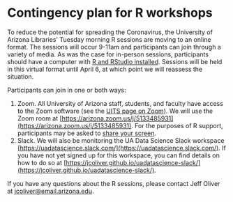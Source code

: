 # Contingency plan for R workshops

To reduce the potential for spreading the Coronavirus, the University of Arizona Libraries' Tuesday morning R sessions are moving to an online format. The sessions will occur 9-11am and participants can join through a variety of media. As was the case for in-person sessions, participants should have a computer with [R and RStudio installed](https://jcoliver.github.io/learn-r/000-setup-instructions.html). Sessions will be held in this virtual format until April 6, at which point we will reassess the situation.

Participants can join in one or both ways:

1. Zoom. All University of Arizona staff, students, and faculty have access to the Zoom software (see the [UITS page on Zoom](https://it.arizona.edu/service/zoom)). We will use the Zoom room at [https://arizona.zoom.us/j/5133485931](https://arizona.zoom.us/j/5133485931). For the purposes of R support, participants may be asked to [share your screen](https://support.zoom.us/hc/en-us/articles/201362153-Sharing-your-screen).
2. Slack. We will also be monitoring the UA Data Science Slack workspace [https://uadatascience.slack.com/](https://uadatascience.slack.com/). If you have not yet signed up for this workspace, you can find details on how to do so at [https://jcoliver.github.io/uadatascience-slack/](https://jcoliver.github.io/uadatascience-slack/).

If you have any questions about the R sessions, please contact Jeff Oliver at [jcoliver@email.arizona.edu](mailto:jcoliver@email.arizona.edu?subject=R%20workshop%20inquiry).